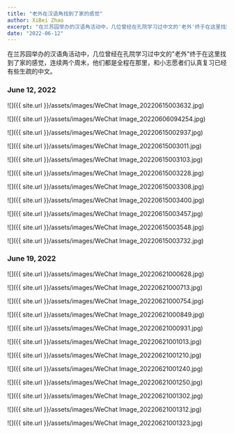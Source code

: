 ```yaml
---
title: "老外在汉语角找到了家的感觉"
author: XiBei Zhao
excerpt: "在兰苏园举办的汉语角活动中，几位曾经在孔院学习过中文的'老外'终于在这里找到了家的感觉，连续两个周末，他们都是全程在那里，和小志愿者们认真复习已经有些生疏的中文。"
date: "2022-06-12"
---
```


在兰苏园举办的汉语角活动中，几位曾经在孔院学习过中文的"老外"终于在这里找到了家的感觉，连续两个周末，他们都是全程在那里，和小志愿者们认真复习已经有些生疏的中文。

### June 12, 2022

![]({{ site.url }}/assets/images/WeChat Image_20220615003632.jpg)

![]({{ site.url }}/assets/images/WeChat Image_20220606094254.jpg)

![]({{ site.url }}/assets/images/WeChat Image_20220615002937.jpg)

![]({{ site.url }}/assets/images/WeChat Image_20220615003011.jpg)

![]({{ site.url }}/assets/images/WeChat Image_20220615003103.jpg)

![]({{ site.url }}/assets/images/WeChat Image_20220615003228.jpg)

![]({{ site.url }}/assets/images/WeChat Image_20220615003308.jpg)

![]({{ site.url }}/assets/images/WeChat Image_20220615003400.jpg)

![]({{ site.url }}/assets/images/WeChat Image_20220615003457.jpg)

![]({{ site.url }}/assets/images/WeChat Image_20220615003548.jpg)

![]({{ site.url }}/assets/images/WeChat Image_20220615003732.jpg)

### June 19, 2022

![]({{ site.url }}/assets/images/WeChat Image_20220621000628.jpg)

![]({{ site.url }}/assets/images/WeChat Image_20220621000713.jpg)

![]({{ site.url }}/assets/images/WeChat Image_20220621000754.jpg)

![]({{ site.url }}/assets/images/WeChat Image_20220621000849.jpg)

![]({{ site.url }}/assets/images/WeChat Image_20220621000931.jpg)

![]({{ site.url }}/assets/images/WeChat Image_20220621001013.jpg)

![]({{ site.url }}/assets/images/WeChat Image_20220621001210.jpg)

![]({{ site.url }}/assets/images/WeChat Image_20220621001240.jpg)

![]({{ site.url }}/assets/images/WeChat Image_20220621001250.jpg)

![]({{ site.url }}/assets/images/WeChat Image_20220621001302.jpg)

![]({{ site.url }}/assets/images/WeChat Image_20220621001312.jpg)

![]({{ site.url }}/assets/images/WeChat Image_20220621001323.jpg)
